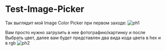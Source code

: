# Test-Image-Picker

Так выглядит мой Image Color Picker при первом заходе:
![ph1](https://github.com/LyubovTrifonova/Test-Image-Picker/assets/117395516/4861e5bb-7bb1-4c7c-9ec1-8ae5da719b55)

Вам просто нужно загрузить в нее фотографию/картинку и после Выбрать цвет, далее вам будет представлен два вида кода цвета в hex и в rgb
![ph2](https://github.com/LyubovTrifonova/Test-Image-Picker/assets/117395516/1755a4b2-6bbc-46fa-a284-0b99f38b1983)
